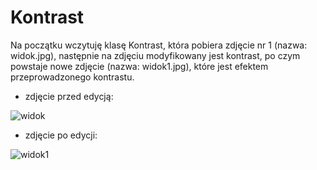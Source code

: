 # Kontrast

Na początku wczytuję klasę Kontrast, która pobiera zdjęcie nr 1 (nazwa: widok.jpg), następnie na zdjęciu modyfikowany jest kontrast, po czym powstaje nowe zdjęcie (nazwa: widok1.jpg), które jest efektem przeprowadzonego kontrastu.


* zdjęcie przed edycją:

![widok](https://user-images.githubusercontent.com/80594097/116009958-88d6b680-a61c-11eb-9a71-3ab2055e1c12.jpg)


* zdjęcie po edycji:

![widok1](https://user-images.githubusercontent.com/80594097/116009961-8b391080-a61c-11eb-80f1-ebf2a1ece936.jpg)
